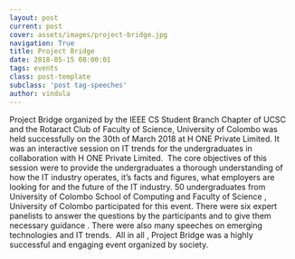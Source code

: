 ```yaml
---
layout: post
current: post
cover: assets/images/project-bridge.jpg
navigation: True
title: Project Bridge
date: 2018-05-15 08:00:01
tags: events
class: post-template
subclass: 'post tag-speeches'
author: vindula
---
```


Project Bridge organized by the IEEE CS Student Branch Chapter of  UCSC and the Rotaract Club of Faculty of Science, University of Colombo was held successfully on the 30th of March 2018 at H ONE Private Limited. It  was an  interactive session on IT trends for the undergraduates in collaboration with H ONE Private Limited.      The core objectives of this session were to provide the undergraduates a thorough understanding of how the IT industry operates, it’s facts and figures, what employers are looking for and the future of the IT industry. 50 undergraduates from University of Colombo School of Computing  and Faculty of Science , University of Colombo participated for this event. There were six expert panelists  to answer the questions by the participants and to give them necessary guidance . There were also many speeches on emerging technologies and IT trends.  All in all , Project Bridge was a highly successful and engaging event organized by society.   